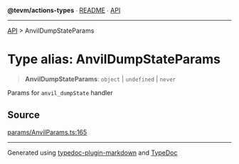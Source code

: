 **@tevm/actions-types** ∙ [README](../README.md) ∙ [API](../API.md)

***

[API](../API.md) > AnvilDumpStateParams

# Type alias: AnvilDumpStateParams

> **AnvilDumpStateParams**: `object` \| `undefined` \| `never`

Params for `anvil_dumpState` handler

## Source

[params/AnvilParams.ts:165](https://github.com/evmts/tevm-monorepo/blob/main/packages/actions-types/src/params/AnvilParams.ts#L165)

***
Generated using [typedoc-plugin-markdown](https://www.npmjs.com/package/typedoc-plugin-markdown) and [TypeDoc](https://typedoc.org/)
